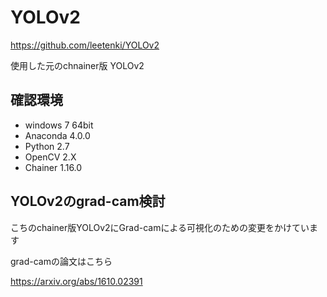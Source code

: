 # YOLOv2
https://github.com/leetenki/YOLOv2

使用した元のchnainer版 YOLOv2

## 確認環境
- windows 7 64bit
- Anaconda 4.0.0
- Python 2.7
- OpenCV 2.X
- Chainer 1.16.0

## YOLOv2のgrad-cam検討
こちのchainer版YOLOv2にGrad-camによる可視化のための変更をかけています

grad-camの論文はこちら

https://arxiv.org/abs/1610.02391
